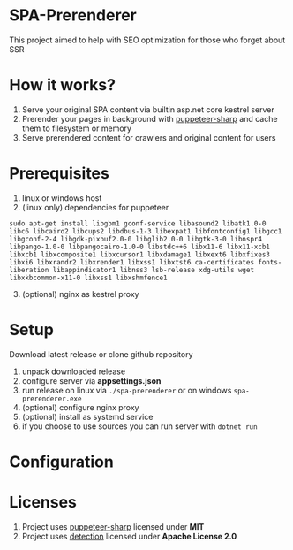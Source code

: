 # SPA-Prerenderer
This project aimed to help with SEO optimization for those who forget about SSR


# How it works?
1) Serve your original SPA content via builtin asp.net core kestrel server
2) Prerender your pages in background with [puppeteer-sharp](https://github.com/hardkoded/puppeteer-sharp) and cache them to filesystem or memory
3) Serve prerendered content for crawlers and original content for users

# Prerequisites
1) linux or windows host
2) (linux only) dependencies for puppeteer

```sudo apt-get install libgbm1 gconf-service libasound2 libatk1.0-0 libc6 libcairo2 libcups2 libdbus-1-3 libexpat1 libfontconfig1 libgcc1 libgconf-2-4 libgdk-pixbuf2.0-0 libglib2.0-0 libgtk-3-0 libnspr4 libpango-1.0-0 libpangocairo-1.0-0 libstdc++6 libx11-6 libx11-xcb1 libxcb1 libxcomposite1 libxcursor1 libxdamage1 libxext6 libxfixes3 libxi6 libxrandr2 libxrender1 libxss1 libxtst6 ca-certificates fonts-liberation libappindicator1 libnss3 lsb-release xdg-utils wget libxkbcommon-x11-0 libxss1 libxshmfence1```

3) (optional) nginx as kestrel proxy


# Setup

Download latest release or clone github repository
1) unpack downloaded release
2) configure server via **appsettings.json**
3) run release on linux via ```./spa-prerenderer```
or on windows ```spa-prerenderer.exe```
4) (optional) configure nginx proxy
5) (optional) install as systemd service
6) if you choose to use sources you can run server with ```dotnet run```


# Configuration


# Licenses
1) Project uses [puppeteer-sharp](https://github.com/hardkoded/puppeteer-sharp) licensed under **MIT**
1) Project uses [detection](https://github.com/wangkanai/Detection) licensed under **Apache License 2.0**